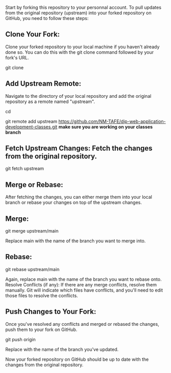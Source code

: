 Start by forking this repository to your personnal account. To pull updates from the original repository (upstream) into your forked repository on GitHub, you need to follow these steps:

## Clone Your Fork: 
Clone your forked repository to your local machine if you haven't already done so. You can do this with the git clone command followed by your fork's URL.

git clone <your-fork-url>

## Add Upstream Remote: 
Navigate to the directory of your local repository and add the original repository as a remote named "upstream". 

cd <your-local-repo>

git remote add upstream https://github.com/NM-TAFE/dip-web-application-development-classes.git 
**make sure you are working on your classes branch**

## Fetch Upstream Changes: Fetch the changes from the original repository.
git fetch upstream


## Merge or Rebase: 
After fetching the changes, you can either merge them into your local branch or rebase your changes on top of the upstream changes.
## Merge:
git merge upstream/main

Replace main with the name of the branch you want to merge into.
## Rebase:
git rebase upstream/main

Again, replace main with the name of the branch you want to rebase onto.
Resolve Conflicts (if any): If there are any merge conflicts, resolve them manually. Git will indicate which files have conflicts, and you'll need to edit those files to resolve the conflicts.

## Push Changes to Your Fork: 
Once you've resolved any conflicts and merged or rebased the changes, push them to your fork on GitHub.

git push origin <branch-name>

Replace <branch-name> with the name of the branch you've updated.

Now your forked repository on GitHub should be up to date with the changes from the original repository.
